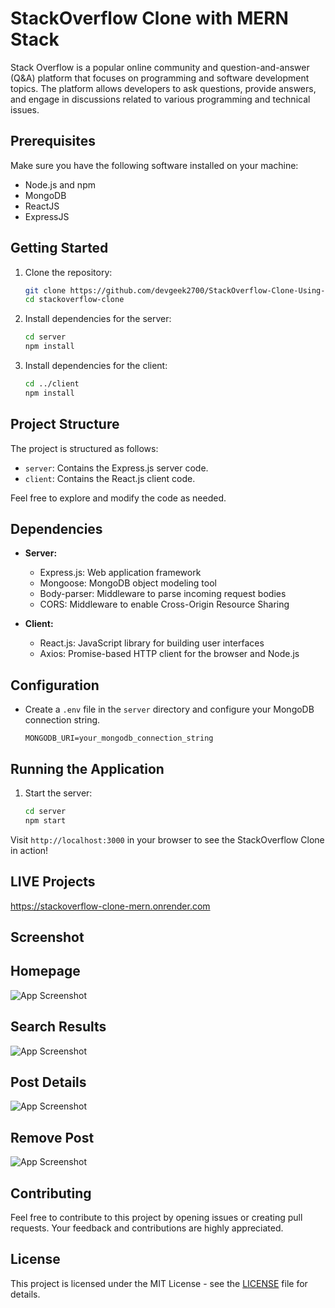 # StackOverflow Clone with MERN Stack


Stack Overflow is a popular online community and question-and-answer (Q&A) platform that focuses on programming and software development topics. The platform allows developers to ask questions, provide answers, and engage in discussions related to various programming and technical issues.


## Prerequisites

Make sure you have the following software installed on your machine:

- Node.js and npm
- MongoDB
- ReactJS
- ExpressJS



## Getting Started

1. Clone the repository:

   ```bash
   git clone https://github.com/devgeek2700/StackOverflow-Clone-Using-MERN.git
   cd stackoverflow-clone
   ```

2. Install dependencies for the server:

   ```bash
   cd server
   npm install
   ```

3. Install dependencies for the client:

   ```bash
   cd ../client
   npm install
   ```

## Project Structure

The project is structured as follows:

- `server`: Contains the Express.js server code.
- `client`: Contains the React.js client code.

Feel free to explore and modify the code as needed.

## Dependencies

- **Server:**
  - Express.js: Web application framework
  - Mongoose: MongoDB object modeling tool
  - Body-parser: Middleware to parse incoming request bodies
  - CORS: Middleware to enable Cross-Origin Resource Sharing

- **Client:**
  - React.js: JavaScript library for building user interfaces
  - Axios: Promise-based HTTP client for the browser and Node.js

## Configuration

- Create a `.env` file in the `server` directory and configure your MongoDB connection string.

   ```env
   MONGODB_URI=your_mongodb_connection_string
   ```

## Running the Application

1. Start the server:

   ```bash
   cd server
   npm start
   ```


Visit `http://localhost:3000` in your browser to see the StackOverflow Clone in action!

## LIVE Projects

https://stackoverflow-clone-mern.onrender.com

## Screenshot

## Homepage 

![App Screenshot](https://github.com/devgeek2700/News-Post-using-HN-Search-API/blob/master/Ouput/1f.png?raw=true)

## Search Results

![App Screenshot](https://github.com/devgeek2700/News-Post-using-HN-Search-API/blob/master/Ouput/2.png?raw=true)

## Post Details

![App Screenshot](https://github.com/devgeek2700/News-Post-using-HN-Search-API/blob/master/Ouput/31.png?raw=true)

## Remove Post

![App Screenshot](https://github.com/devgeek2700/News-Post-using-HN-Search-API/blob/master/Ouput/4.png?raw=true)

## Contributing

Feel free to contribute to this project by opening issues or creating pull requests. Your feedback and contributions are highly appreciated.

## License

This project is licensed under the MIT License - see the [LICENSE](LICENSE) file for details.
